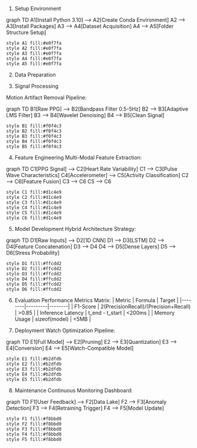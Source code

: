 1. Setup Environment

graph TD
    A1[Install Python 3.10] --> A2[Create Conda Environment]
    A2 --> A3[Install Packages]
    A3 --> A4[Dataset Acquisition]
    A4 --> A5[Folder Structure Setup]
    
    style A1 fill:#e0f7fa
    style A2 fill:#e0f7fa
    style A3 fill:#e0f7fa
    style A4 fill:#e0f7fa
    style A5 fill:#e0f7fa


2. Data Preparation


3. Signal Processing

Motion Artifact Removal Pipeline:

graph TD
    B1[Raw PPG] --> B2[Bandpass Filter 0.5-5Hz]
    B2 --> B3[Adaptive LMS Filter]
    B3 --> B4[Wavelet Denoising]
    B4 --> B5[Clean Signal]
    
    style B1 fill:#f0f4c3
    style B2 fill:#f0f4c3
    style B3 fill:#f0f4c3
    style B4 fill:#f0f4c3
    style B5 fill:#f0f4c3


4. Feature Engineering
Multi-Modal Feature Extraction:

graph TD
    C1[PPG Signal] --> C2[Heart Rate Variability]
    C1 --> C3[Pulse Wave Characteristics]
    C4[Accelerometer] --> C5[Activity Classification]
    C2 --> C6[Feature Fusion]
    C3 --> C6
    C5 --> C6
    
    style C1 fill:#d1c4e9
    style C2 fill:#d1c4e9
    style C3 fill:#d1c4e9
    style C4 fill:#d1c4e9
    style C5 fill:#d1c4e9
    style C6 fill:#d1c4e9


5. Model Development
Hybrid Architecture Strategy:

graph TD
    D1[Raw Inputs] --> D2[1D CNN]
    D1 --> D3[LSTM]
    D2 --> D4[Feature Concatenation]
    D3 --> D4
    D4 --> D5[Dense Layers]
    D5 --> D6[Stress Probability]
    
    style D1 fill:#ffcdd2
    style D2 fill:#ffcdd2
    style D3 fill:#ffcdd2
    style D4 fill:#ffcdd2
    style D5 fill:#ffcdd2
    style D6 fill:#ffcdd2


6. Evaluation
Performance Metrics Matrix:
| Metric | Formula | Target |
|--------|---------|--------|
| F1-Score | 2(PrecisionRecall)/(Precision+Recall) | >0.85 |
| Inference Latency | t_end - t_start | <200ms |
| Memory Usage | sizeof(model) | <5MB |


7. Deployment
Watch Optimization Pipeline:

graph TD
    E1[Full Model] --> E2[Pruning]
    E2 --> E3[Quantization]
    E3 --> E4[Conversion]
    E4 --> E5[Watch-Compatible Model]
    
    style E1 fill:#b2dfdb
    style E2 fill:#b2dfdb
    style E3 fill:#b2dfdb
    style E4 fill:#b2dfdb
    style E5 fill:#b2dfdb



8. Maintenance
Continuous Monitoring Dashboard:

graph TD
    F1[User Feedback] --> F2[Data Lake]
    F2 --> F3[Anomaly Detection]
    F3 --> F4[Retraining Trigger]
    F4 --> F5[Model Update]
    
    style F1 fill:#f8bbd0
    style F2 fill:#f8bbd0
    style F3 fill:#f8bbd0
    style F4 fill:#f8bbd0
    style F5 fill:#f8bbd0


